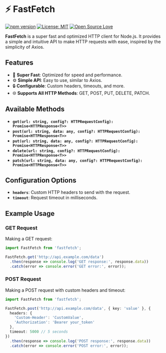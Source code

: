 # ⚡ FastFetch

[![npm version](https://badge.fury.io/js/fast-fetch.svg)](https://badge.fury.io/js/fastfetch)
[![License: MIT](https://img.shields.io/badge/License-MIT-yellow.svg)](https://opensource.org/licenses/MIT)
[![Open Source Love](https://badges.frapsoft.com/os/v1/open-source.svg?v=103)](https://github.com/ellerbrock/open-source-badge/)

**FastFetch** is a super fast and optimized HTTP client for Node.js. It provides a simple and intuitive API to make HTTP requests with ease, inspired by the simplicity of Axios.

## Features
- 🚀 **Super Fast**: Optimized for speed and performance.
- ⚙️ **Simple API**: Easy to use, similar to Axios.
- 🔒 **Configurable**: Custom headers, timeouts, and more.
- 🌐 **Supports All HTTP Methods**: GET, POST, PUT, DELETE, PATCH.

## Available Methods

- **`get(url: string, config?: HTTPRequestConfig): Promise<HTTPResponse<T>>`**
- **`post(url: string, data: any, config?: HTTPRequestConfig): Promise<HTTPResponse<T>>`**
- **`put(url: string, data: any, config?: HTTPRequestConfig): Promise<HTTPResponse<T>>`**
- **`delete(url: string, config?: HTTPRequestConfig): Promise<HTTPResponse<T>>`**
- **`patch(url: string, data: any, config?: HTTPRequestConfig): Promise<HTTPResponse<T>>`**

## Configuration Options

- **`headers`**: Custom HTTP headers to send with the request.
- **`timeout`**: Request timeout in milliseconds.

## Example Usage

### GET Request

Making a GET request:

```typescript
import FastFetch from 'fastfetch';

FastFetch.get('http://api.example.com/data')
  .then(response => console.log('GET response:', response.data))
  .catch(error => console.error('GET error:', error));

````

### POST Request

Making a POST request with custom headers and timeout:

```typescript
import FastFetch from 'fastfetch';

FastFetch.post('http://api.example.com/data', { key: 'value' }, {
  headers: {
    'Custom-Header': 'CustomValue',
    'Authorization': 'Bearer your_token'
  },
  timeout: 5000 // 5 seconds
})
  .then(response => console.log('POST response:', response.data))
  .catch(error => console.error('POST error:', error));
